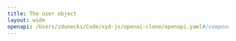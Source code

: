 ```yaml
---
title: The user object
layout: wide
openapi: /Users/zdunecki/Code/xyd-js/openai-clone/openapi.yaml#/components/schemas/User
---
```



